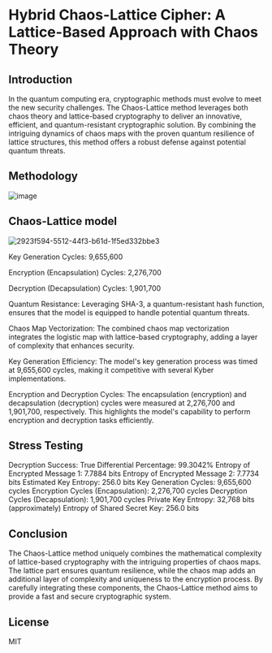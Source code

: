 # Hybrid Chaos-Lattice Cipher: A Lattice-Based Approach with Chaos Theory

## Introduction
In the quantum computing era, cryptographic methods must evolve to meet the new security challenges. The Chaos-Lattice method leverages both chaos theory and lattice-based cryptography to deliver an innovative, efficient, and quantum-resistant cryptographic solution. By combining the intriguing dynamics of chaos maps with the proven quantum resilience of lattice structures, this method offers a robust defense against potential quantum threats.

## Methodology
![image](https://github.com/kylecoding1/hybrid-chaos-theory-cipher-with-a-lattice-based-approach/assets/128002901/32471296-380a-4889-8aed-89e63376dfb5)

## Chaos-Lattice model
![2923f594-5512-44f3-b61d-1f5ed332bbe3](https://github.com/kylecoding1/hybrid-chaos-theory-cipher-with-a-lattice-based-approach/assets/128002901/1ae7e2bf-9c93-4a19-8d19-22e6db28769a)


Key Generation Cycles: 9,655,600

Encryption (Encapsulation) Cycles: 2,276,700

Decryption (Decapsulation) Cycles: 1,901,700

Quantum Resistance: Leveraging SHA-3, a quantum-resistant hash function, ensures that the model is equipped to handle potential quantum threats.

Chaos Map Vectorization: The combined chaos map vectorization integrates the logistic map with lattice-based cryptography, adding a layer of complexity that enhances security.

Key Generation Efficiency: The model's key generation process was timed at 9,655,600 cycles, making it competitive with several Kyber implementations. 

Encryption and Decryption Cycles: The encapsulation (encryption) and decapsulation (decryption) cycles were measured at 2,276,700 and 1,901,700, respectively. This highlights the model's capability to perform encryption and decryption tasks efficiently.

## Stress Testing

Decryption Success: True
Differential Percentage: 99.3042%
Entropy of Encrypted Message 1: 7.7884 bits
Entropy of Encrypted Message 2: 7.7734 bits
Estimated Key Entropy: 256.0 bits
Key Generation Cycles: 9,655,600 cycles
Encryption Cycles (Encapsulation): 2,276,700 cycles
Decryption Cycles (Decapsulation): 1,901,700 cycles
Private Key Entropy: 32,768 bits (approximately)
Entropy of Shared Secret Key: 256.0 bits


 ## Conclusion
The Chaos-Lattice method uniquely combines the mathematical complexity of lattice-based cryptography with the intriguing properties of chaos maps. The lattice part ensures quantum resilience, while the chaos map adds an additional layer of complexity and uniqueness to the encryption process. By carefully integrating these components, the Chaos-Lattice method aims to provide a fast and secure cryptographic system.
## License 
MIT
